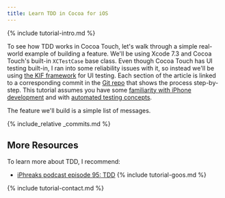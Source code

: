 ```yaml
---
title: Learn TDD in Cocoa for iOS
---
```


{% include tutorial-intro.md %}

To see how TDD works in Cocoa Touch, let's walk through a simple real-world example of building a feature. We'll be using Xcode 7.3 and Cocoa Touch's built-in `XCTestCase` base class. Even though Cocoa Touch has UI testing built-in, I ran into some reliability issues with it, so instead we'll be using [the KIF framework](https://github.com/kif-framework/KIF/) for UI testing. Each section of the article is linked to a corresponding commit in the [Git repo](https://github.com/learn-tdd-in/cocoa-touch) that shows the process step-by-step. This tutorial assumes you have some [familiarity with iPhone development](https://developer.apple.com/ios/documentation/) and with [automated testing concepts](/concepts).

The feature we'll build is a simple list of messages.

{% include_relative _commits.md %}

## More Resources

To learn more about TDD, I recommend:

* [iPhreaks podcast episode 95: TDD](https://devchat.tv/iphreaks/095-ips-tdd-test-driven-development)
{% include tutorial-goos.md %}

{% include tutorial-contact.md %}

